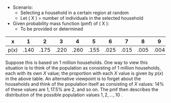 - Scenario:
	- Selecting a household in a certain region at random
	- Let \( X \) = number of individuals in the selected household
- Given probability mass function (pmf) of \( X \):
	- To be provided or determined

| x   | 1    | 2    | 3    | 4    | 5    | 6    | 7    | 8    | 9    | 10   |
|-----|------|------|------|------|------|------|------|------|------|------|
| p(x)| .140 | .175 | .220 | .260 | .155 | .025 | .015 | .005 | .004 | .001 |

Suppose this is based on 1 million households. One way to view this
situation is to think of the population as consisting of 1 million
households, each with its own $X$ value; the proportion with each $X$
value is given by $p\left( x\right)$ in the above table. An alternative
viewpoint is to forget about the households and think of the population
itself as consisting of $X$ values: ${14}\%$ of these values are
$1,{17.5}\%$ are 2, and so on. The pmf then describes the distribution
of the possible population values $1,2,\ldots ,{10}$ .
